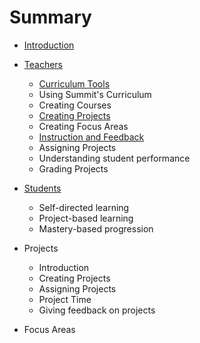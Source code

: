 # Summary

* [Introduction](README.md)
* [Teachers](teachers.md)
   * [Curriculum Tools](curriculum.md)
    * Using Summit's Curriculum
    * Creating Courses
    * [Creating Projects](projects-create.md)
    * Creating Focus Areas
   * [Instruction and Feedback](feedback.md)
    * Assigning Projects
    * Understanding student performance
    * Grading Projects

* [Students](students.md)
  * Self-directed learning
  * Project-based learning
  * Mastery-based progression

* Projects
  * Introduction
  * Creating Projects
  * Assigning Projects
  * Project Time
  * Giving feedback on projects

* Focus Areas
